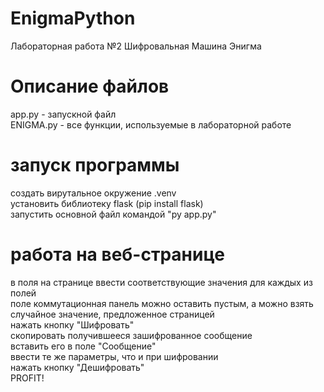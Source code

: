 # EnigmaPython
Лабораторная работа №2 Шифровальная Машина Энигма

# Описание файлов
app.py - запускной файл <br>
ENIGMA.py - все функции, используемые в лабораторной работе

# запуск программы
создать вирутальное окружение .venv <br>
установить библиотеку flask (pip install flask) <br>
запустить основной файл командой "py app.py"

# работа на веб-странице
в поля на странице ввести соответствующие значения для каждых из полей <br>
поле коммутационная панель можно оставить пустым, а можно взять случайное значение, предложенное страницей <br>
нажать кнопку "Шифровать" <br>
скопировать получившееся зашифрованное сообщение <br>
вставить его в поле "Сообщение" <br>
ввести те же параметры, что и при шифровании <br>
нажать кнопку "Дешифровать" <br>
PROFIT!
